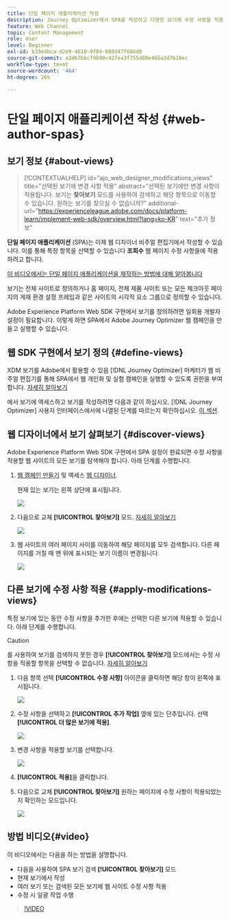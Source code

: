 ```yaml
---
title: 단일 페이지 애플리케이션 작성
description: Journey Optimizer에서 SPA을 작성하고 다양한 보기에 수정 사항을 적용하는 방법에 대해 알아봅니다
feature: Web Channel
topic: Content Management
role: User
level: Beginner
exl-id: b33e4bca-d2e9-4610-9f04-008d47f686d0
source-git-commit: a2d67bbcf9b90c427ea3f755d80e465a3d7b10ec
workflow-type: tm+mt
source-wordcount: '464'
ht-degree: 26%

---
```


# 단일 페이지 애플리케이션 작성 {#web-author-spas}

## 보기 정보 {#about-views}

>[!CONTEXTUALHELP]
>id="ajo_web_designer_modifications_views"
>title="선택된 보기에 변경 사항 적용"
>abstract="선택된 보기에만 변경 사항이 적용됩니다. 보기는 **찾아보기** 모드를 사용하여 검색하고 해당 항목으로 이동할 수 있습니다. 원하는 보기를 찾으실 수 없습니까?"
>additional-url="https://experienceleague.adobe.com/docs/platform-learn/implement-web-sdk/overview.html?lang=ko-KR" text="추가 정보"

**단일 페이지 애플리케이션** (SPA)는 이제 웹 디자이너 비주얼 편집기에서 작성할 수 있습니다. 이를 통해 특정 항목을 선택할 수 있습니다 **조회수** 웹 페이지 수정 사항을에 적용하려고 합니다.

[이 비디오에서는 단일 페이지 애플리케이션을 제작하는 방법에 대해 알아봅니다](#video)

보기는 전체 사이트로 정의하거나 홈 페이지, 전체 제품 사이트 또는 모든 체크아웃 페이지의 게재 환경 설정 프레임과 같은 사이트의 시각적 요소 그룹으로 정의할 수 있습니다.

Adobe Experience Platform Web SDK 구현에서 보기를 정의하려면 일회용 개발자 설정이 필요합니다. 이렇게 하면 SPA에서 Adobe Journey Optimizer 웹 캠페인을 만들고 실행할 수 있습니다.

## 웹 SDK 구현에서 보기 정의 {#define-views}

XDM 보기를 Adobe에서 활용할 수 있음 [!DNL Journey Optimizer] 마케터가 웹 비주얼 편집기를 통해 SPA에서 웹 개인화 및 실험 캠페인을 실행할 수 있도록 권한을 부여합니다. [자세히 알아보기](web-spa-implementation.md)

에서 보기에 액세스하고 보기를 작성하려면 다음과 같이 하십시오. [!DNL Journey Optimizer] 사용자 인터페이스에서에 나열된 단계를 따르는지 확인하십시오. [이 섹션](web-spa-implementation.md#implement-xdm-views).

## 웹 디자이너에서 보기 살펴보기 {#discover-views}

Adobe Experience Platform Web SDK 구현에서 SPA 설정이 완료되면 수정 사항을 적용할 웹 사이트의 모든 보기를 탐색해야 합니다. 아래 단계를 수행합니다.

1. [웹 캠페인 만들기](create-web.md) 및 액세스 [웹 디자이너](edit-web-content.md).

   현재 있는 보기는 왼쪽 상단에 표시됩니다.

   ![](assets/web-designer-view-home.png)

1. 다음으로 교체 **[!UICONTROL 찾아보기]** 모드. [자세히 알아보기](../web/edit-web-content.md#browse-mode)

   ![](assets/web-designer-view-browse.png)

1. 웹 사이트의 여러 페이지 사이를 이동하여 해당 페이지를 모두 검색합니다. 다른 페이지를 거칠 때 맨 위에 표시되는 보기 이름이 변경됩니다.

   ![](assets/web-designer-other-view.png)

## 다른 보기에 수정 사항 적용 {#apply-modifications-views}

특정 보기에 있는 동안 수정 사항을 추가한 후에는 선택한 다른 보기에 적용할 수 있습니다. 아래 단계를 수행합니다.

>[!CAUTION]
>
>를 사용하여 보기를 검색하지 못한 경우 **[!UICONTROL 찾아보기]** 모드에서는 수정 사항을 적용할 항목을 선택할 수 없습니다. [자세히 알아보기](#discover-views)

1. 다음 항목 선택 **[!UICONTROL 수정 사항]** 아이콘을 클릭하면 해당 창이 왼쪽에 표시됩니다.

   ![](assets/web-designer-view-modifications-pane.png)

1. 수정 사항을 선택하고 **[!UICONTROL 추가 작업]** 옆에 있는 단추입니다. 선택 **[!UICONTROL 더 많은 보기에 적용]**.

   ![](assets/web-designer-modifications-more-actions.png)

1. 변경 사항을 적용할 보기를 선택합니다.

   ![](assets/web-designer-modifications-apply-to.png)

1. **[!UICONTROL 적용]**&#x200B;을 클릭합니다.

1. 다음으로 교체 **[!UICONTROL 찾아보기]** 원하는 페이지에 수정 사항이 적용되었는지 확인하는 모드입니다.

   ![](assets/web-designer-modifications-applied-view.png)

## 방법 비디오{#video}

이 비디오에서는 다음을 하는 방법을 설명합니다.

* 다음을 사용하여 SPA 보기 검색 **[!UICONTROL 찾아보기]** 모드
* 현재 보기에서 작성
* 여러 보기 또는 검색된 모든 보기에 웹 사이트 수정 사항 적용
* 수정 시 일괄 작업 수행

>[!VIDEO](https://video.tv.adobe.com/v/3424536/?quality=12&learn=on)
